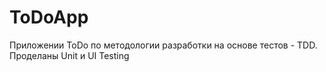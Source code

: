 # ToDoApp
Приложении ToDo по методологии разработки на основе тестов - TDD. Проделаны Unit и UI Testing
